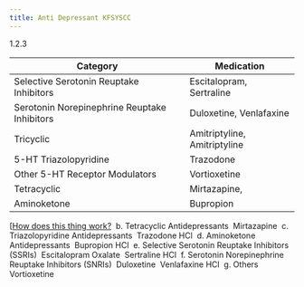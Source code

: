 ```yaml
---
title: Anti Depressant KFSYSCC
---
```

1.2.3 


Category | Medication
--- | ---
Selective Serotonin Reuptake Inhibitors | Escitalopram, Sertraline
Serotonin Norepinephrine Reuptake Inhibitors | Duloxetine, Venlafaxine
Tricyclic | Amitriptyline, Amitriptyline
5-HT Triazolopyridine | Trazodone
Other 5-HT Receptor Modulators | Vortioxetine
Tetracyclic |  Mirtazapine, 
Aminoketone | Bupropion
[[How does this thing work?](simplenote://note/013c4ec1c8b1494e9bb9674f20adca96)
         b. Tetracyclic Antidepressants
             Mirtazapine
         c. Triazolopyridine Antidepressants
             Trazodone HCl
         d. Aminoketone Antidepressants
             Bupropion HCl
         e. Selective Serotonin Reuptake Inhibitors (SSRIs)
             Escitalopram Oxalate
             Sertraline HCl
         f. Serotonin Norepinephrine Reuptake Inhibitors (SNRIs)
             Duloxetine
             Venlafaxine HCl
         g. Others
             Vortioxetine
